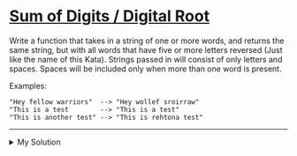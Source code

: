 # [Sum of Digits / Digital Root](https://www.codewars.com/kata/541c8630095125aba6000c00)

Write a function that takes in a string of one or more words, and returns the same string, but with all words that have five or more letters reversed (Just like the name of this Kata). Strings passed in will consist of only letters and spaces. Spaces will be included only when more than one word is present.

Examples:

```
"Hey fellow warriors"  --> "Hey wollef sroirraw"
"This is a test        --> "This is a test"
"This is another test" --> "This is rehtona test"
```

---

<details><summary>My Solution</summary>

```js
function digitalRoot(n) {
  if (n < 10) return n
  let m = n
    .toString()
    .split('')
    .reduce((total, current) => (total = total + Number(current)), 0)

  return digitalRoot(m)
}
```

</details>
